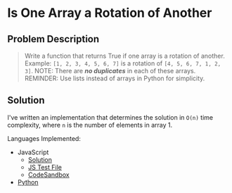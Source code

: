 # Is One Array a Rotation of Another

## Problem Description

> Write a function that returns True if one array is a rotation of another.
> Example: `[1, 2, 3, 4, 5, 6, 7]` is a rotation of `[4, 5, 6, 7, 1, 2, 3]`.
> NOTE: There are **_no duplicates_** in each of these arrays.
> REMINDER: Use lists instead of arrays in Python for simplicity.

## Solution

I've written an implementation that determines the solution in `O(n)` time complexity, where `n` is the number of elements in array 1.

Languages Implemented:

- JavaScript
  - [Solution](./solution.js)
  - [JS Test File](./checkSolution.test.js)
  - [CodeSandbox](https://codesandbox.io/s/j7x8vj9479?expanddevtools=1&fontsize=14&previewwindow=tests)
- [Python](./solution.py)
